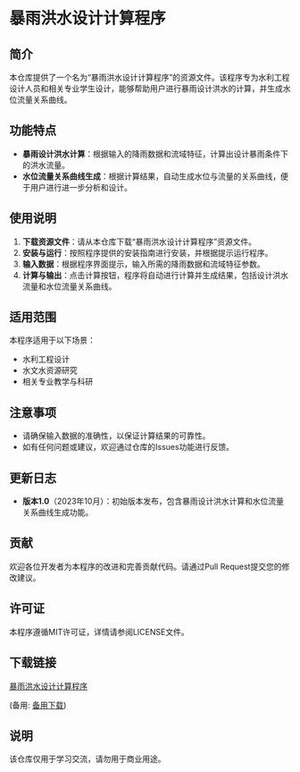# 暴雨洪水设计计算程序

## 简介

本仓库提供了一个名为“暴雨洪水设计计算程序”的资源文件。该程序专为水利工程设计人员和相关专业学生设计，能够帮助用户进行暴雨设计洪水的计算，并生成水位流量关系曲线。

## 功能特点

- **暴雨设计洪水计算**：根据输入的降雨数据和流域特征，计算出设计暴雨条件下的洪水流量。
- **水位流量关系曲线生成**：根据计算结果，自动生成水位与流量的关系曲线，便于用户进行进一步分析和设计。

## 使用说明

1. **下载资源文件**：请从本仓库下载“暴雨洪水设计计算程序”资源文件。
2. **安装与运行**：按照程序提供的安装指南进行安装，并根据提示运行程序。
3. **输入数据**：根据程序界面提示，输入所需的降雨数据和流域特征参数。
4. **计算与输出**：点击计算按钮，程序将自动进行计算并生成结果，包括设计洪水流量和水位流量关系曲线。

## 适用范围

本程序适用于以下场景：
- 水利工程设计
- 水文水资源研究
- 相关专业教学与科研

## 注意事项

- 请确保输入数据的准确性，以保证计算结果的可靠性。
- 如有任何问题或建议，欢迎通过仓库的Issues功能进行反馈。

## 更新日志

- **版本1.0**（2023年10月）：初始版本发布，包含暴雨设计洪水计算和水位流量关系曲线生成功能。

## 贡献

欢迎各位开发者为本程序的改进和完善贡献代码。请通过Pull Request提交您的修改建议。

## 许可证

本程序遵循MIT许可证，详情请参阅LICENSE文件。

## 下载链接
[暴雨洪水设计计算程序](https://pan.quark.cn/s/f223d9e5c755) 

(备用: [备用下载](https://pan.baidu.com/s/1Wf8Un2pZOFSdAFwlyYitQg?pwd=1234))

## 说明

该仓库仅用于学习交流，请勿用于商业用途。
